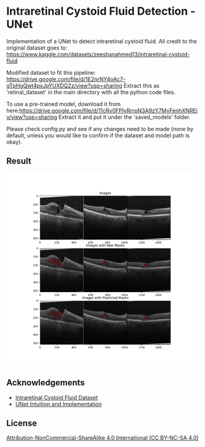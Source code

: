 
# Intraretinal Cystoid Fluid Detection - UNet

Implementation of a UNet to detect intraretinal cystoid fluid. 
All credit to the original dataset goes to: https://www.kaggle.com/datasets/zeeshanahmed13/intraretinal-cystoid-fluid

Modified dataset to fit this pipeline: https://drive.google.com/file/d/1E2nrNY4oAc7-qTpHgQwt4pxJpYUXDQ2z/view?usp=sharing
Extract this as 'retinal_dataset' in the main directory with all the python code files.

To use a pre-trained model, download it from here:https://drive.google.com/file/d/11cRv0FPIyRrrpN3A9zY7MyFenhXNREiv/view?usp=sharing
Extract it and put it under the 'saved_models' folder.

Please check config.py and see if any changes need to be made (none by default, unless you would like to confirm if the dataset and model path is okay).

## Result

![output](git_images/output.png)
## Acknowledgements

 - [Intraretinal Cystoid Fluid Dataset](https://www.kaggle.com/datasets/zeeshanahmed13/intraretinal-cystoid-fluid)
 - [UNet Intuition and Implementation](https://www.youtube.com/watch?v=IHq1t7NxS8k)


## License

[Attribution-NonCommercial-ShareAlike 4.0 International (CC BY-NC-SA 4.0)](https://creativecommons.org/licenses/by-nc-sa/4.0/)

